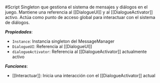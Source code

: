 #Script
Singleton que gestiona el sistema de mensajes y diálogos en el juego. Mantiene una referencia al [[DialogueUI]] y al [[DialogueActivator]] activo. Actúa como punto de acceso global para interactuar con el sistema de diálogos.

**_Propiedades_**:

- `Instance`: Instancia singleton del MessageManager
- `DialogueUI`: Referencia al [[DialogueUI]]
- `dialogueActivator`: Referencia al [[DialogueActivator]] actualmente activo

**_Funciones_**:

- [[Interactuar]]: Inicia una interacción con el [[DialogueActivator]] actual